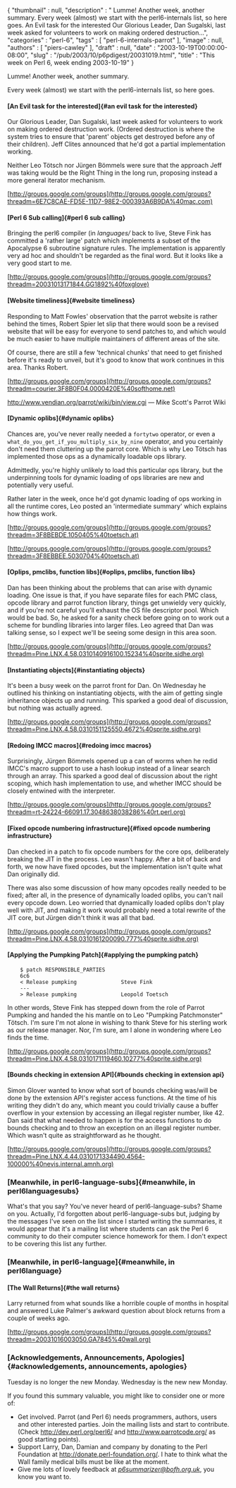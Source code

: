 {
   "thumbnail" : null,
   "description" : " Lumme! Another week, another summary. Every week (almost) we start with the perl6-internals list, so here goes. An Evil task for the interested Our Glorious Leader, Dan Sugalski, last week asked for volunteers to work on making ordered destruction...",
   "categories" : "perl-6",
   "tags" : [
      "perl-6-internals-parrot"
   ],
   "image" : null,
   "authors" : [
      "piers-cawley"
   ],
   "draft" : null,
   "date" : "2003-10-19T00:00:00-08:00",
   "slug" : "/pub/2003/10/p6pdigest/20031019.html",
   "title" : "This week on Perl 6, week ending 2003-10-19"
}





Lumme! Another week, another summary.

Every week (almost) we start with the perl6-internals list, so here
goes.

#### [An Evil task for the interested]{#an evil task for the interested}

Our Glorious Leader, Dan Sugalski, last week asked for volunteers to
work on making ordered destruction work. (Ordered destruction is where
the system tries to ensure that 'parent' objects get destroyed before
any of their children). Jeff Clites announced that he'd got a partial
implementation working.

Neither Leo Tötsch nor Jürgen Bömmels were sure that the approach Jeff
was taking would be the Right Thing in the long run, proposing instead a
more general iterator mechanism.

[http://groups.google.com/groups](http://groups.google.com/groups?threadm=6E7C8CAE-FD5E-11D7-98E2-000393A6B9DA%40mac.com)

#### [Perl 6 Sub calling]{#perl 6 sub calling}

Bringing the perl6 compiler (in *languages/* back to live, Steve Fink
has committed a 'rather large' patch which implements a subset of the
Apocalypse 6 subroutine signature rules. The implementation is
apparently very ad hoc and shouldn't be regarded as the final word. But
it looks like a very good start to me.

[http://groups.google.com/groups](http://groups.google.com/groups?threadm=20031013171844.GG1892%40foxglove)

#### [Website timeliness]{#website timeliness}

Responding to Matt Fowles' observation that the parrot website is rather
behind the times, Robert Spier let slip that there would soon be a
revised website that will be easy for everyone to send patches to, and
which would be much easier to have multiple maintainers of different
areas of the site.

Of course, there are still a few 'technical chunks' that need to get
finished before it's ready to unveil, but it's good to know that work
continues in this area. Thanks Robert.

[http://groups.google.com/groups](http://groups.google.com/groups?threadm=courier.3F8B0F04.0000420E%40softhome.net)

<http://www.vendian.org/parrot/wiki/bin/view.cgi> — Mike Scott's Parrot
Wiki

#### [Dynamic oplibs]{#dynamic oplibs}

Chances are, you've never really needed a `fortytwo` operator, or even a
`what_do_you_get_if_you_multiply_six_by_nine` operator, and you
certainly don't need them cluttering up the parrot core. Which is why
Leo Tötsch has implemented those ops as a dynamically loadable ops
library.

Admittedly, you're highly unlikely to load this particular ops library,
but the underpinning tools for dynamic loading of ops libraries are new
and potentially very useful.

Rather later in the week, once he'd got dynamic loading of ops working
in all the runtime cores, Leo posted an 'intermediate summary' which
explains how things work.

[http://groups.google.com/groups](http://groups.google.com/groups?threadm=3F8BEBDE.1050405%40toetsch.at)

[http://groups.google.com/groups](http://groups.google.com/groups?threadm=3F8EBBEE.5030704%40toetsch.at)

#### [Oplips, pmclibs, function libs]{#oplips, pmclibs, function libs}

Dan has been thinking about the problems that can arise with dynamic
loading. One issue is that, if you have separate files for each PMC
class, opcode library and parrot function library, things get unwieldy
very quickly, and if you're not careful you'll exhaust the OS file
descriptor pool. Which would be bad. So, he asked for a sanity check
before going on to work out a scheme for bundling libraries into larger
files. Leo agreed that Dan was talking sense, so I expect we'll be
seeing some design in this area soon.

[http://groups.google.com/groups](http://groups.google.com/groups?threadm=Pine.LNX.4.58.0310140916100.15234%40sprite.sidhe.org)

#### [Instantiating objects]{#instantiating objects}

It's been a busy week on the parrot front for Dan. On Wednesday he
outlined his thinking on instantiating objects, with the aim of getting
single inheritance objects up and running. This sparked a good deal of
discussion, but nothing was actually agreed.

[http://groups.google.com/groups](http://groups.google.com/groups?threadm=Pine.LNX.4.58.0310151125550.4672%40sprite.sidhe.org)

#### [Redoing IMCC macros]{#redoing imcc macros}

Surprisingly, Jürgen Bömmels opened up a can of worms when he redid
IMCC's macro support to use a hash lookup instead of a linear search
through an array. This sparked a good deal of discussion about the right
scoping, which hash implementation to use, and whether IMCC should be
closely entwined with the interpreter.

[http://groups.google.com/groups](http://groups.google.com/groups?threadm=rt-24224-66091.17.3048638038286%40rt.perl.org)

#### [Fixed opcode numbering infrastructure]{#fixed opcode numbering infrastructure}

Dan checked in a patch to fix opcode numbers for the core ops,
deliberately breaking the JIT in the process. Leo wasn't happy. After a
bit of back and forth, we now have fixed opcodes, but the implementation
isn't quite what Dan originally did.

There was also some discussion of how many opcodes really needed to be
fixed; after all, in the presence of dynamically loaded oplibs, you
can't nail every opcode down. Leo worried that dynamically loaded oplibs
don't play well with JIT, and making it work would probably need a total
rewrite of the JIT core, but Jürgen didn't think it was all that bad.

[http://groups.google.com/groups](http://groups.google.com/groups?threadm=Pine.LNX.4.58.0310161200090.777%40sprite.sidhe.org)

#### [Applying the Pumpking Patch]{#applying the pumpking patch}

        $ patch RESPONSIBLE_PARTIES 
        6c6
        < Release pumpking              Steve Fink
        ---
        > Release pumpking              Leopold Toetsch

In other words, Steve Fink has stepped down from the role of Parrot
Pumpking and handed the his mantle on to Leo "Pumpking Patchmonster"
Tötsch. I'm sure I'm not alone in wishing to thank Steve for his
sterling work as our release manager. Nor, I'm sure, am I alone in
wondering where Leo finds the time.

[http://groups.google.com/groups](http://groups.google.com/groups?threadm=Pine.LNX.4.58.0310171119460.10277%40sprite.sidhe.org)

#### [Bounds checking in extension API]{#bounds checking in extension api}

Simon Glover wanted to know what sort of bounds checking was/will be
done by the extension API's register access functions. At the time of
his writing they didn't do any, which meant you could trivially cause a
buffer overflow in your extension by accessing an illegal register
number, like 42. Dan said that what needed to happen is for the access
functions to do bounds checking and to throw an exception on an illegal
register number. Which wasn't quite as straightforward as he thought.

[http://groups.google.com/groups](http://groups.google.com/groups?threadm=Pine.LNX.4.44.0310171334490.4564-100000%40nevis.internal.amnh.org)

### [Meanwhile, in perl6-language-subs]{#meanwhile, in perl6languagesubs}

What's that you say? You've never heard of perl6-language-subs? Shame on
you. Actually, I'd forgotten about perl6-language-subs but, judging by
the messages I've seen on the list since I started writing the
summaries, it would appear that it's a mailing list where students can
ask the Perl 6 community to do their computer science homework for them.
I don't expect to be covering this list any further.

### [Meanwhile, in perl6-language]{#meanwhile, in perl6language}

#### [The Wall Returns]{#the wall returns}

Larry returned from what sounds like a horrible couple of months in
hospital and answered Luke Palmer's awkward question about block returns
from a couple of weeks ago.

[http://groups.google.com/groups](http://groups.google.com/groups?threadm=20031016003050.GA7845%40wall.org)

### [Acknowledgements, Announcements, Apologies]{#acknowledgements, announcements, apologies}

Tuesday is no longer the new Monday. Wednesday is the new new Monday.

If you found this summary valuable, you might like to consider one or
more of:

-   Get involved. Parrot (and Perl 6) needs programmers, authors, users
    and other interested parties. Join the mailing lists and start to
    contribute. (Check <http://dev.perl.org/perl6/> and
    <http://www.parrotcode.org/> as good starting points).
-   Support Larry, Dan, Damian and company by donating to the Perl
    Foundation at <http://donate.perl-foundation.org/>. I hate to think
    what the Wall family medical bills must be like at the moment.
-   Give me lots of lovely feedback at *<p6summarizer@bofh.org.uk>*, you
    know you want to.


